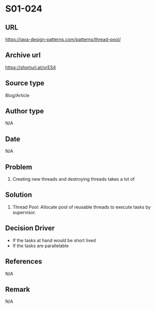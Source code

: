 # S01-024

## URL
https://java-design-patterns.com/patterns/thread-pool/

## Archive url
https://shorturl.at/orES4

## Source type
Blog/Article

## Author type
N/A

## Date
N/A

## Problem
1. Creating new threads and destroying threads takes a lot of

## Solution
1. Thread Pool: Allocate pool of reusable threads to execute tasks by supervisor.

## Decision Driver
- If the tasks at hand would be short lived
- If the tasks are parallelable

## References 
N/A

## Remark
N/A